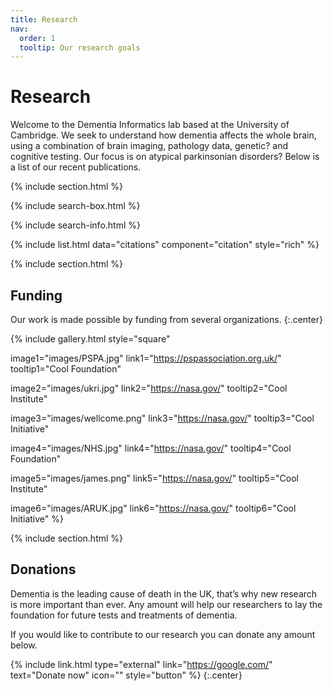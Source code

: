 ```yaml
---
title: Research
nav:
  order: 1
  tooltip: Our research goals
---
```


# <i class="fas fa-microscope"></i>Research

Welcome to the Dementia Informatics lab based at the University of Cambridge. We seek to understand how dementia affects the whole brain, using a combination of brain imaging, pathology data, genetic? and cognitive testing. Our focus is on atypical parkinsonian disorders? Below is a list of our recent publications.

{% include section.html %}

{% include search-box.html %}

{% include search-info.html %}

{% include list.html data="citations" component="citation" style="rich" %}

{% include section.html %}

## Funding

Our work is made possible by funding from several organizations.
{:.center}

{%
  include gallery.html
  style="square"

  image1="images/PSPA.jpg"
  link1="https://pspassociation.org.uk/"
  tooltip1="Cool Foundation"

  image2="images/ukri.jpg"
  link2="https://nasa.gov/"
  tooltip2="Cool Institute"

  image3="images/wellcome.png"
  link3="https://nasa.gov/"
  tooltip3="Cool Initiative"

  image4="images/NHS.jpg"
  link4="https://nasa.gov/"
  tooltip4="Cool Foundation"

  image5="images/james.png"
  link5="https://nasa.gov/"
  tooltip5="Cool Institute"

  image6="images/ARUK.jpg"
  link6="https://nasa.gov/"
  tooltip6="Cool Initiative"
%}

{% include section.html %}

## Donations

Dementia is the leading cause of death in the UK, that’s why new research is more important than ever. Any amount will help our researchers to lay the foundation for future tests and treatments of dementia.

If you would like to contribute to our research you can donate any amount below.

{% include link.html type="external" link="https://google.com/" text="Donate now" icon="" style="button" %}
{:.center}